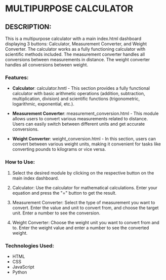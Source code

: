 # MULTIPURPOSE CALCULATOR

## DESCRIPTION:
This is a multipurpose calculator with a main index.html dashboard displaying 3 buttons: Calculator, Measurement Converter, and Weight Converter. The calculator works as a fully functioning calculator with scientific methods included. The measurement converter handles all conversions between measurements in distance. The weight converter handles all conversions between weight.

### Features:

- **Calculator**: calculator.hmtl - This section provides a fully functional calculator with basic arithmetic operations (addition, subtraction, multiplication, division) and scientific functions (trigonometric, logarithmic, exponential, etc.).

- **Measurement Converter**: measurement_conversion.html - This module allows users to convert various measurements related to distance. Users can easily switch between different units and get accurate conversions.

- **Weight Converter**: weight_conversion.html - In this section, users can convert between various weight units, making it convenient for tasks like converting pounds to kilograms or vice versa.

### How to Use:

1. Select the desired module by clicking on the respective button on the main index dashboard.

2. Calculator: Use the calculator for mathematical calculations. Enter your equation and press the "=" button to get the result.

3. Measurement Converter: Select the type of measurement you want to convert. Enter the value and unit to convert from, and choose the target unit. Enter a number to see the conversion.

4. Weight Converter: Choose the weight unit you want to convert from and to. Enter the weight value and enter a number to see the converted weight.


### Technologies Used:

- HTML
- CSS
- JavaScript
- Python


